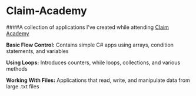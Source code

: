 # Claim-Academy

####A collection of applications I've created while attending [Claim Academy](http://claimacademystl.com/)


**Basic Flow Control:** Contains simple C# apps using arrays, condition statements, and variables

**Using Loops:** Introduces counters, while loops, collections, and various methods

**Working With Files:** Applications that read, write, and manipulate data from large .txt files
